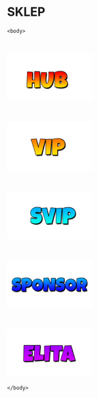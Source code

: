 # SKLEP
<html>
	<head>
		<title>SKLEP</title>
	</head>

	<body>
<br>
<a href="https://szym0neek.github.io/HOME/" target="_blank">
<p><img src="HUB.png" width="200"></p>
</a>


<br>
<a href="" target="_blank">
<p><img src="VIP.png" width="200"></p>
</a>

<br>
<a href="" target="_blank">
<p><img src="SVIP.png" width="200"></p>
</a>

<br>
<a href="" target="_blank">
<p><img src="SPONSOR.png" width="200"></p>
</a>

<br>
<a href="" target="_blank">
<p><img src="ELITA.png" width="200"></p>
</a>


	</body>
</html>
